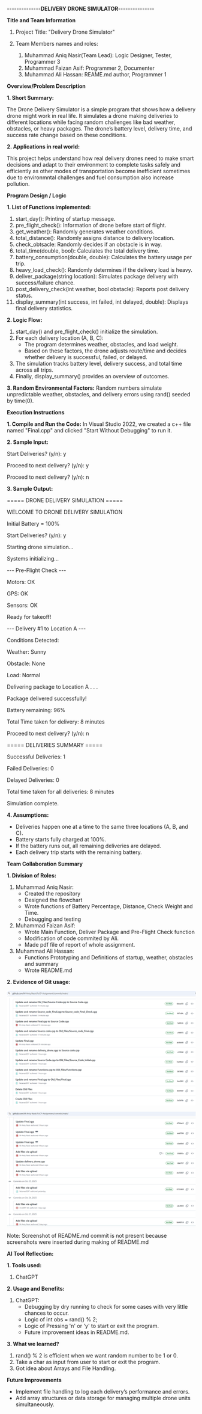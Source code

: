--------------**DELIVERY DRONE SIMULATOR**---------------

**Title and Team Information**
1. Project Title:  "Delivery Drone Simulator"
   
2. Team Members names and roles:
   1. Muhammad Aniq Nasir(Team Lead): Logic Designer, Tester, Programmer 3
   2. Muhammad Faizan Asif: Programmer 2, Documenter
   3. Muhammad Ali Hassan: REAME.md author, Programmer 1

**Overview/Problem Description**

**1. Short Summary:**

The Drone Delivery Simulator is a simple program that shows how a delivery drone might work in real life. It simulates a drone making deliveries to different locations while facing random challenges
like bad weather, obstacles, or heavy packages. The drone’s battery level, delivery time, and success rate change based on these conditions.

**2. Applications in real world:**

This project helps understand how real delivery drones need to make smart decisions and adapt to their environment to complete tasks safely and efficiently as other modes of transportation become inefficient 
sometimes due to environmntal challenges and fuel consumption also increase pollution.

**Program Design / Logic**

**1. List of Functions implemented:**
1. start_day(): Printing of startup message.
2. pre_flight_check(): Information of drone before start of flight.
3. get_weather(): Randomly generates weather conditions.
4. total_distance(): Randomly assigns distance to delivery location.
5. check_obtsacle: Randomly decides if an obstacle is in way.
6. total_time(double, bool): Calculates the total delivery time.
7. battery_consumption(double, double): Calculates the battery usage per trip.
8. heavy_load_check(): Randomly determines if the delivery load is heavy.
9. deliver_package(string location): Simulates package delivery with success/failure chance.
10. post_delivery_check(int weather, bool obstacle): Reports post delivery status.
11. display_summary(int success, int failed, int delayed, double): Displays final delivery statistics.

**2. Logic Flow:**
1. start_day() and pre_flight_check() initialize the simulation.  
2. For each delivery location (A, B, C):  
   - The program determines weather, obstacles, and load weight.  
   - Based on these factors, the drone adjusts route/time and decides whether delivery is successful, failed, or delayed.  
3. The simulation tracks battery level, delivery success, and total time across all trips.  
4. Finally, display_summary() provides an overview of outcomes.

**3. Random Environmental Factors:**
Random numbers simulate unpredictable weather, obstacles, and delivery errors using rand() seeded by time(0).

**Execution Instructions**

**1. Compile and Run the Code:**
In Visual Studio 2022, we created a c++ file named "Final.cpp" and clicked "Start Without Debugging" to run it.

**2. Sample Input:**

Start Deliveries? (y/n): y

Proceed to next delivery? (y/n): y

Proceed to next delivery? (y/n): n

**3. Sample Output:**

===== DRONE DELIVERY SIMULATION =====

WELCOME TO DRONE DELIVERY SIMULATION

Initial Battery = 100%

Start Deliveries? (y/n): y

Starting drone simulation...

Systems initializing...

--- Pre-Flight Check ---

Motors: OK

GPS: OK

Sensors: OK

Ready for takeoff!

--- Delivery #1 to Location A ---

Conditions Detected:

Weather: Sunny

Obstacle: None

Load: Normal

Delivering package to Location A . . .

Package delivered successfully!

Battery remaining: 96%

Total Time taken for delivery: 8 minutes

Proceed to next delivery? (y/n): n

===== DELIVERIES SUMMARY =====

Successful Deliveries: 1

Failed Deliveries: 0

Delayed Deliveries: 0

Total time taken for all deliveries: 8 minutes

Simulation complete.

**4. Assumptions:**
- Deliveries happen one at a time to the same three locations (A, B, and C).
- Battery starts fully charged at 100%.
- If the battery runs out, all remaining deliveries are delayed.
- Each delivery trip starts with the remaining battery.

**Team Collaboration Summary**

**1. Division of Roles:**
1. Muhammad Aniq Nasir:
   - Created the repository
   - Designed the flowchart
   - Wrote functions of Battery Percentage, Distance, Check Weight and Time.
   - Debugging and testing
2. Muhammad Faizan Asif:
   - Wrote Main Function, Deliver Package and Pre-Flight Check function
   - Modification of code commited by Ali.
   - Made pdf file of report of whole assignment.
3. Muhammad Ali Hassan:
   - Functions Prototyping and Definitions of startup, weather, obstacles and summary
   - Wrote README.md

**2. Evidence of Git usage:**

![First screenshot](https://github.com/M-Aniq-Nasir/FoCP-Assignment/blob/main/1.png?raw=true)

![Second Screenshot](https://github.com/M-Aniq-Nasir/FoCP-Assignment/blob/main/2.png?raw=true)

Note: Screenshot of README.md commit is not present because screenshots were inserted during making of README.md

**AI Tool Reflection:**

**1. Tools used:**
1. ChatGPT
   
**2. Usage and Benefits:**
1. ChatGPT:
   -  Debugging by dry running to check for some cases with very little chances to occur.
   -  Logic of int obs = rand() % 2;
   -  Logic of Pressing 'n' or 'y' to start or exit the program.
   -  Future improvement ideas in README.md.

**3. What we learned?**
1. rand() % 2 is efficient when we want random number to be 1 or 0.
2. Take a char as input from user to start or exit the program.
3. Got idea about Arrays and File Handling.

**Future Improvements**

* Implement file handling to log each delivery’s performance and errors.
* Add array structures or data storage for managing multiple drone units simultaneously.

